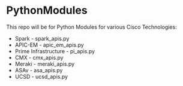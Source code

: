 # PythonModules

This repo will be for Python Modules for various Cisco Technologies:

 - Spark - spark_apis.py
 - APIC-EM - apic_em_apis.py
 - Prime Infrastructure - pi_apis.py
 - CMX - cmx_apis.py
 - Meraki - meraki_apis.py
 - ASAv - asa_apis.py
 - UCSD - ucsd_apis.py

